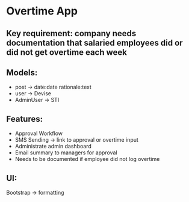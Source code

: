 # Overtime App

## Key requirement: company needs documentation that salaried employees did or did not get overtime each week

## Models:
- post -> date:date rationale:text
- user -> Devise
- AdminUser -> STI

## Features:
- Approval Workflow 
- SMS Sending -> link to approval or overtime input
- Administrate admin dashboard
- Email summary to managers for approval
- Needs to be documented if employee did not log overtime

## UI:
Bootstrap -> formatting

